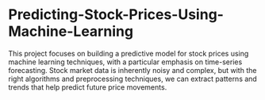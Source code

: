 # Predicting-Stock-Prices-Using-Machine-Learning
This project focuses on building a predictive model for stock prices using machine learning techniques, with a particular emphasis on time-series forecasting. Stock market data is inherently noisy and complex, but with the right algorithms and preprocessing techniques, we can extract patterns and trends that help predict future price movements.
